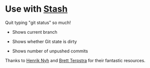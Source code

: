 # Use with [Stash](http://quickstart.atlassian.com/download/stash/get-started/)

Quit typing "git status" so much!

* Shows current branch

* Shows whether Git state is dirty

* Shows number of unpushed commits

Thanks to [Henrik Nyh](http://henrik.nyh.se/2008/12/git-dirty-prompt) and [Brett Terpstra](http://brettterpstra.com/my-new-favorite-bash-prompt/) for their fantastic resources.